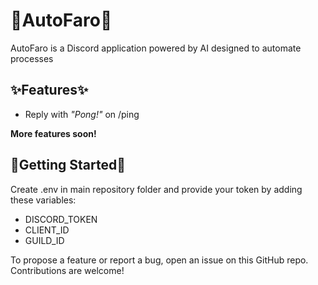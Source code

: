 # 🐶AutoFaro🐶

AutoFaro is a Discord application powered by AI designed to automate processes

## ✨Features✨

- Reply with *"Pong!"* on /ping

**More features soon!**

## 🚀Getting Started🚀

Create .env in main repository folder and provide your token by adding these variables:

* DISCORD_TOKEN
* CLIENT_ID
* GUILD_ID

To propose a feature or report a bug, open an issue on this GitHub repo. Contributions are welcome!

